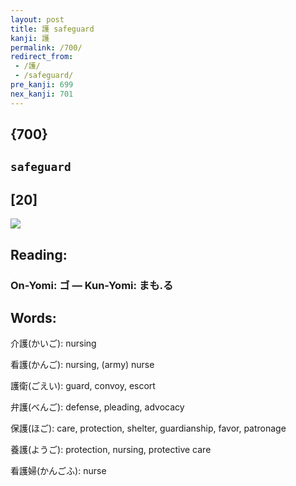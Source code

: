```yaml
---
layout: post
title: 護 safeguard
kanji: 護
permalink: /700/
redirect_from:
 - /護/
 - /safeguard/
pre_kanji: 699
nex_kanji: 701
---
```


## {700}

## `safeguard`

## [20]

<div class="stroke"><img src="E8ADB7.png" /></div>

## Reading:

### On-Yomi: ゴ &mdash; Kun-Yomi: まも.る

## Words:

介護(かいご): nursing

看護(かんご): nursing, (army) nurse

護衛(ごえい): guard, convoy, escort

弁護(べんご): defense, pleading, advocacy

保護(ほご): care, protection, shelter, guardianship, favor, patronage

養護(ようご): protection, nursing, protective care

看護婦(かんごふ): nurse
